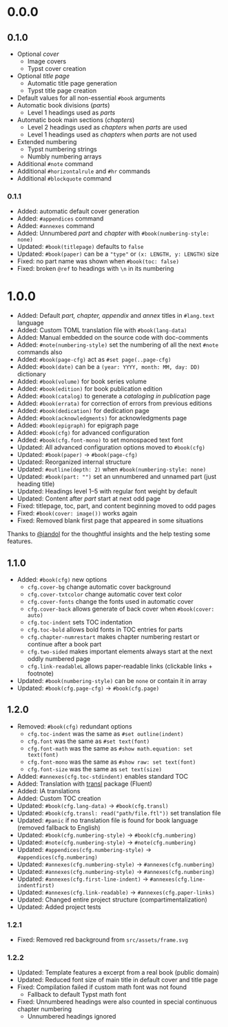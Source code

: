 # 0.0.0

## 0.1.0

- Optional _cover_
  - Image covers
  - Typst cover creation
- Optional _title page_
  - Automatic title page generation
  - Typst title page creation
- Default values for all non-essential `#book` arguments
- Automatic book divisions (_parts_)
  - Level 1 headings used as _parts_
- Automatic book main sections (_chapters_)
  - Level 2 headings used as _chapters_ when _parts_ are used
  - Level 1 headings used as _chapters_ when _parts_ are not used
- Extended numbering
  - Typst numbering strings
  - Numbly numbering arrays
- Additional `#note` command
- Additional `#horizontalrule` and `#hr` commands
- Additional `#blockquote` command

### 0.1.1

- Added: automatic default cover generation
- Added: `#appendices` command
- Added: `#annexes` command
- Added: Unnumbered _part_ and _chapter_ with `#book(numbering-style: none)`
- Updated: `#book(titlepage)` defaults to `false`
- Updated: `#book(paper)` can be a `"type"` or `(x: LENGTH, y: LENGTH)` size
- Fixed: no part name was shown when `#book(toc: false)`
- Fixed: broken `@ref` to headings with `\n` in its numbering

# 1.0.0

- Added: Default _part, chapter, appendix_ and _annex_ titles in `#lang.text` language
- Added: Custom TOML translation file with `#book(lang-data)`
- Added: Manual embedded on the source code with doc-comments
- Added: `#note(numbering-style)` set the numbering of all the next `#note` commands also
- Added: `#book(page-cfg)` act as `#set page(..page-cfg)`
- Added: `#book(date)` can be a `(year: YYYY, month: MM, day: DD)` dictionary
- Added: `#book(volume)` for book series volume
- Added: `#book(edition)` for book publication edition
- Added: `#book(catalog)` to generate a _cataloging in publication_ page
- Added: `#book(errata)` for correction of errors from previous editions
- Added: `#book(dedication)` for dedication page
- Added: `#book(acknowledgments)` for acknowledgments page
- Added: `#book(epigraph)` for epigraph page
- Added: `#book(cfg)` for advanced configuration
- Added: `#book(cfg.font-mono)` to set monospaced text font
- Updated: All advanced configuration options moved to `#book(cfg)`
- Updated: `#book(paper)` &rarr; `#book(page-cfg)`
- Updated: Reorganized internal structure
- Updated: `#outline(depth: 2)` when `#book(numbering-style: none)`
- Updated: `#book(part: "")` set an unnumbered and unnamed part (just heading title)
- Updated: Headings level 1–5 with regular font weight by default
- Updated: Content after _part_ start at next odd page
- Fixed: titlepage, toc, part, and content beginning moved to odd pages
- Fixed: `#book(cover: image())` works again
- Fixed: Removed blank first page that appeared in some situations

Thanks to [@iandol](https://github.com/iandol) for the thoughtful insights and
the help testing some features.

## 1.1.0

- Added: `#book(cfg)` new options
  - `cfg.cover-bg` change automatic cover background
  - `cfg.cover-txtcolor` change automatic cover text color
  - `cfg.cover-fonts` change the fonts used in automatic cover
  - `cfg.cover-back` allows generate of back cover when `#book(cover: auto)`
  - `cfg.toc-indent` sets TOC indentation
  - `cfg.toc-bold` allows bold fonts in TOC entries for parts
  - `cfg.chapter-numrestart` makes chapter numbering restart or continue after a book part
  - `cfg.two-sided` makes important elements always start at the next oddly numbered page
  - `cfg.link-readableL` allows paper-readable links (clickable links + footnote)
- Updated: `#book(numbering-style)` can be `none` or contain it in array
- Updated: `#book(cfg.page-cfg)` &rarr; `#book(cfg.page)`


## 1.2.0

- Removed: `#book(cfg)` redundant options
  - `cfg.toc-indent` was the same as `#set outline(indent)`
  - `cfg.font` was the same as `#set text(font)`
  - `cfg.font-math` was the same as `#show math.equation: set text(font)`
  - `cfg.font-mono` was the same as `#show raw: set text(font)`
  - `cfg.font-size` was the same as `set text(size)`
- Added: `#annexes(cfg.toc-stdindent)` enables standard TOC
- Added: Translation with [transl](https://typst.app/universe/package/transl) package (Fluent)
- Added: IA translations
- Added: Custom TOC creation
- Updated: `#book(cfg.lang-data)` &rarr; `#book(cfg.transl)`
- Updated: `#book(cfg.transl: read("path/file.ftl"))` set translation file
- Updated: `#panic` if no translation file is found for book language (removed fallback to English)
- Updated: `#book(cfg.numbering-style)` &rarr; `#book(cfg.numbering)`
- Updated: `#note(cfg.numbering-style)` &rarr; `#note(cfg.numbering)`
- Updated: `#appendices(cfg.numbering-style)` &rarr; `#appendices(cfg.numbering)`
- Updated: `#annexes(cfg.numbering-style)` &rarr; `#annexes(cfg.numbering)`
- Updated: `#annexes(cfg.numbering-style)` &rarr; `#annexes(cfg.numbering)`
- Updated: `#annexes(cfg.first-line-indent)` &rarr; `#annexes(cfg.line-indentfirst)`
- Updated: `#annexes(cfg.link-readable)` &rarr; `#annexes(cfg.paper-links)`
- Updated: Changed entire project structure (compartimentalization)
- Updated: Added project tests


### 1.2.1

- Fixed: Removed red background from `src/assets/frame.svg`

### 1.2.2

- Updated: Template features a excerpt from a real book (public domain)
- Updated: Reduced font size of main title in default cover and title page
- Fixed: Compilation failed if custom math font was not found
  - Fallback to default Typst math font
- Fixed: Unnumbered headings were also counted in special continuous chapter numbering
  - Unnumbered headings ignored